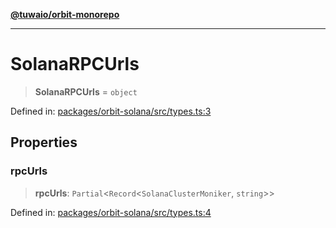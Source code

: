 [**@tuwaio/orbit-monorepo**](../../../README.md)

***

# SolanaRPCUrls

> **SolanaRPCUrls** = `object`

Defined in: [packages/orbit-solana/src/types.ts:3](https://github.com/TuwaIO/orbit/blob/0a547de510feac66ba5025ce9b417e851c46c108/packages/orbit-solana/src/types.ts#L3)

## Properties

### rpcUrls

> **rpcUrls**: `Partial`\<`Record`\<`SolanaClusterMoniker`, `string`\>\>

Defined in: [packages/orbit-solana/src/types.ts:4](https://github.com/TuwaIO/orbit/blob/0a547de510feac66ba5025ce9b417e851c46c108/packages/orbit-solana/src/types.ts#L4)
